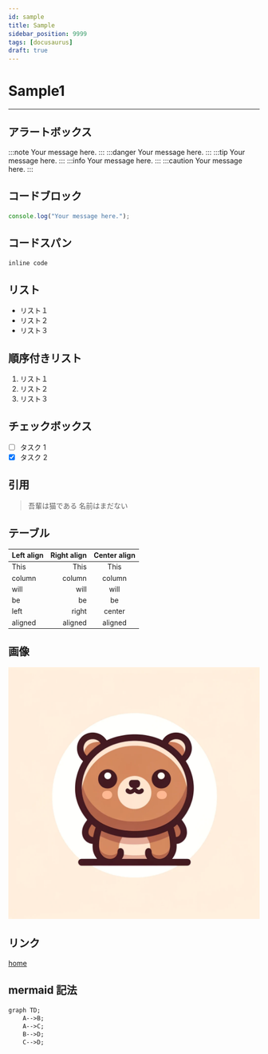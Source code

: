 ```yaml
---
id: sample
title: Sample
sidebar_position: 9999
tags: [docusaurus]
draft: true
---
```


# Sample1

---

## アラートボックス

:::note
Your message here.
:::
:::danger
Your message here.
:::
:::tip
Your message here.
:::
:::info
Your message here.
:::
:::caution
Your message here.
:::

## コードブロック

```typescript:sample.ts
console.log("Your message here.");
```

## コードスパン

`inline code`

## リスト

- リスト１
- リスト２
- リスト３

## 順序付きリスト

1. リスト１
2. リスト２
3. リスト３

## チェックボックス

- [ ] タスク 1
- [x] タスク 2

## 引用

> 吾輩は猫である
> 名前はまだない

## テーブル

| Left align | Right align | Center align |
| :--------- | ----------: | :----------: |
| This       |        This |     This     |
| column     |      column |    column    |
| will       |        will |     will     |
| be         |          be |      be      |
| left       |       right |    center    |
| aligned    |     aligned |   aligned    |

## 画像

![Sample image](./sample-image.png)

## リンク

[home](./home.md)

## mermaid 記法

```mermaid
graph TD;
    A-->B;
    A-->C;
    B-->D;
    C-->D;
```
